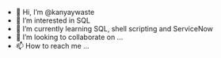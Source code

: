 - 👋 Hi, I’m @kanyaywaste
- 👀 I’m interested in SQL
- 🌱 I’m currently learning SQL, shell scripting and ServiceNow
- 💞️ I’m looking to collaborate on ...
- 📫 How to reach me ...

<!---
kanyaywaste/kanyaywaste is a ✨ special ✨ repository because its `README.md` (this file) appears on your GitHub profile.
You can click the Preview link to take a look at your changes.
--->
